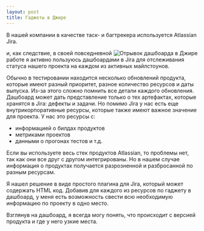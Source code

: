 ```yaml
---
layout: post
title: Гаджеты в Джире
---
```


В нашей компании в качестве таск- и багтрекера используется Atlassian Jira.

<img src="{{ site.baseurl }}/images/jira.png" style="float:right"
	alt="Отрывок дашбоарда в Джире">

и, как следствие, в своей повседневной работе я активно пользуюсь дашбоардами в Jira для
отслеживания статуса нашего проекта на каждом из активных майлстоунов.

Обычно в тестировании находится несколько обновлений продукта, которые имеют разный приоритет,
разное количество ресурсов и даты выпуска. Из-за этого сложно помнить все детали
каждого обновления. Дашбоард может дать представление только о тех артефактах,
которые хранятся в Jira: дефекты и задачи. Но помимо Jira у нас есть еще внутрикорпоративные
ресурсы, которые также имеют важное значение для проекта. У нас это ресурсы с:

* информацией о билдах продуктов
* метриками проектов
* данными о прогонах тестов и т.д.

Если вы используете весь стек продуктов Atlassian, то проблемы нет, так как они все друг с другом
интегрированы. Но в нашем случае информация о продуктах получается разрозненной и разбросанной
по разным ресурсам.

Я нашел решение в виде простого плагина для Jira, который может содержать HTML код.
Добавив для каждого из ресурсов по гаджету в дашбоард, у меня есть возможность
свести всю необходимую информацию по проекту в одно место.

Взглянув на дашбоард, я всегда могу понять, что происходит с версией продукта
и где у него узкие места.
